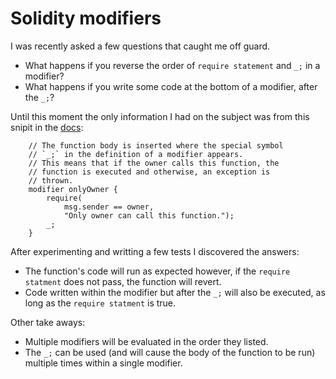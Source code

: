 # Solidity modifiers

I was recently asked a few questions that caught me off guard. 
- What happens if you reverse the order of `require statement` and `_;` in a modifier?
- What happens if you write some code at the bottom of a modifier, after the `_;`?

Until this moment the only information I had on the subject was from this snipit in the [docs](https://docs.soliditylang.org/en/v0.8.14/contracts.html#function-modifiers): 
```
    // The function body is inserted where the special symbol
    // `_;` in the definition of a modifier appears.
    // This means that if the owner calls this function, the
    // function is executed and otherwise, an exception is
    // thrown.
    modifier onlyOwner {
        require(
            msg.sender == owner,
            "Only owner can call this function.");
        _;
    }
```

After experimenting and writting a few tests I discovered the answers:
- The function's code will run as expected however, if the `require statment` does not pass, the function will revert.
- Code written within the modifier but after the `_;` will also be executed, as long as the `require statment` is true.

Other take aways:
- Multiple modifiers will be evaluated in the order they listed.
- The `_;` can be used (and will cause the body of the function to be run) multiple times within a single modifier.